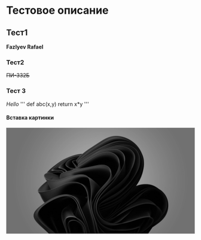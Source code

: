 # Тестовое описание
## Тест1

**Fazlyev Rafael**

### Тест2

~~ПИ-332Б~~

### Тест 3

_Hello_
'''
def abc(x,y)
  return x*y
'''


#### Вставка картинки

![alt text](wallpaper.jpg)
